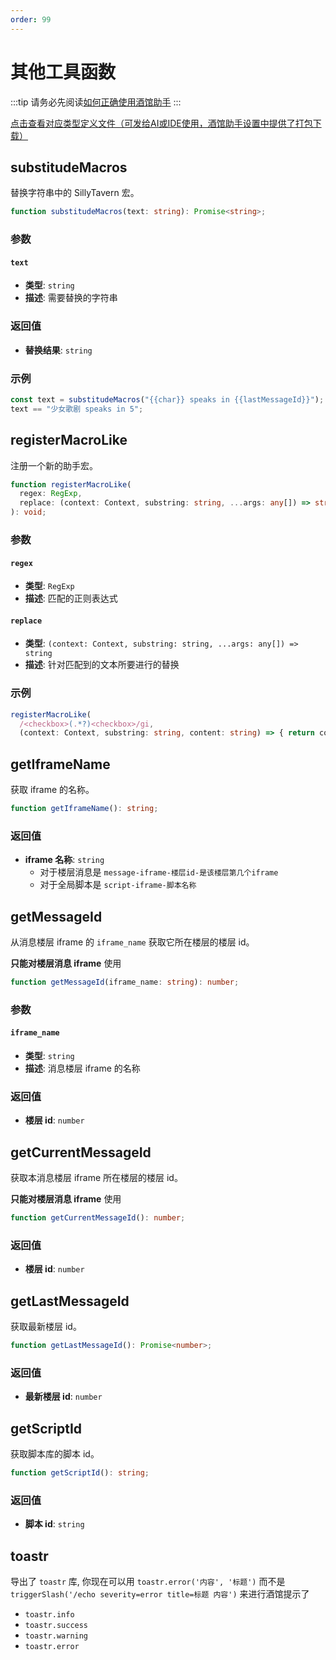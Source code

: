 ```yaml
---
order: 99
---
```


# 其他工具函数

:::tip
请务必先阅读[如何正确使用酒馆助手](/guide/基本用法/如何正确使用酒馆助手.md)
:::

[点击查看对应类型定义文件（可发给AI或IDE使用，酒馆助手设置中提供了打包下载）](https://github.com/N0VI028/JS-Slash-Runner/blob/main/%40types/iframe_client/util.d.ts)

<CustomTOC />

## substitudeMacros

替换字符串中的 SillyTavern 宏。

```typescript
function substitudeMacros(text: string): Promise<string>;
```

### 参数

#### `text`

- **类型**: `string`
- **描述**: 需要替换的字符串

### 返回值

- **替换结果**: `string`

### 示例

```typescript
const text = substitudeMacros("{{char}} speaks in {{lastMessageId}}");
text == "少女歌剧 speaks in 5";
```

## registerMacroLike

注册一个新的助手宏。

```typescript
function registerMacroLike(
  regex: RegExp,
  replace: (context: Context, substring: string, ...args: any[]) => string,
): void;
```

### 参数

#### `regex`

- **类型**: `RegExp`
- **描述**: 匹配的正则表达式

#### `replace`

- **类型**: `(context: Context, substring: string, ...args: any[]) => string`
- **描述**: 针对匹配到的文本所要进行的替换

### 示例

```typescript
registerMacroLike(
  /<checkbox>(.*?)<checkbox>/gi,
  (context: Context, substring: string, content: string) => { return content; });
```

## getIframeName <Badge type="warning" text="🚫TavernHelper" />

获取 iframe 的名称。

```typescript
function getIframeName(): string;
```

### 返回值

- **iframe 名称**: `string`
  - 对于楼层消息是 `message-iframe-楼层id-是该楼层第几个iframe`
  - 对于全局脚本是 `script-iframe-脚本名称`

## getMessageId <Badge type="warning" text="🚫TavernHelper" />

从消息楼层 iframe 的 `iframe_name` 获取它所在楼层的楼层 id。

**只能对楼层消息 iframe** 使用

```typescript
function getMessageId(iframe_name: string): number;
```

### 参数

#### `iframe_name`

- **类型**: `string`
- **描述**: 消息楼层 iframe 的名称

### 返回值

- **楼层 id**: `number`

## getCurrentMessageId <Badge type="warning" text="🚫TavernHelper" />

获取本消息楼层 iframe 所在楼层的楼层 id。

**只能对楼层消息 iframe** 使用

```typescript
function getCurrentMessageId(): number;
```

### 返回值

- **楼层 id**: `number`

## getLastMessageId

获取最新楼层 id。

```typescript
function getLastMessageId(): Promise<number>;
```

### 返回值

- **最新楼层 id**: `number`

## getScriptId <Badge type="warning" text="🚫TavernHelper" />

获取脚本库的脚本 id。

```typescript
function getScriptId(): string;
```

### 返回值

- **脚本 id**: `string`

## toastr

导出了 `toastr` 库, 你现在可以用 `toastr.error('内容', '标题')` 而不是 `triggerSlash('/echo severity=error title=标题 内容')` 来进行酒馆提示了

- `toastr.info`
- `toastr.success`
- `toastr.warning`
- `toastr.error`
